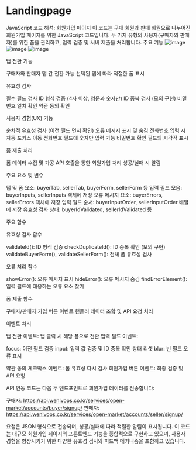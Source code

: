 # Landingpage
JavaScript 코드 해석: 회원가입 페이지
이 코드는 구매 회원과 판매 회원으로 나누어진 회원가입 페이지를 위한 JavaScript 코드입니다. 두 가지 유형의 사용자(구매자와 판매자)를 위한 폼을 관리하고, 입력 검증 및 서버 제출을 처리합니다.
주요 기능
![image](https://github.com/user-attachments/assets/919fd1a2-7729-46c6-8bb4-b9f9ddcea5e3)
![image](https://github.com/user-attachments/assets/d82f44d9-dbc3-442b-b6e4-db1a0ac91245)
![image](https://github.com/user-attachments/assets/d4015e4d-5e0e-4911-9576-5ef9090800c3)

탭 전환 기능

구매자와 판매자 탭 간 전환 가능
선택된 탭에 따라 적절한 폼 표시


유효성 검사

필수 필드 검사
ID 형식 검증 (4자 이상, 영문과 숫자만)
ID 중복 검사 (모의 구현)
비밀번호 일치 확인
약관 동의 확인


사용자 경험(UX) 기능

순차적 유효성 검사 (이전 필드 먼저 확인)
오류 메시지 표시 및 숨김
전화번호 입력 시 자동 포커스 이동
전화번호 필드에 숫자만 입력 가능
비밀번호 확인 필드의 시각적 표시


폼 제출 처리

폼 데이터 수집 및 가공
API 호출을 통한 회원가입 처리
성공/실패 시 알림



주요 요소 및 변수

탭 및 폼 요소: buyerTab, sellerTab, buyerForm, sellerForm 등
입력 필드 모음: buyerInputs, sellerInputs 객체에 저장
오류 메시지 요소: buyerErrors, sellerErrors 객체에 저장
입력 필드 순서: buyerInputOrder, sellerInputOrder 배열에 저장
유효성 검사 상태: buyerIdValidated, sellerIdValidated 등

주요 함수

유효성 검사 함수

validateId(): ID 형식 검증
checkDuplicateId(): ID 중복 확인 (모의 구현)
validateBuyerForm(), validateSellerForm(): 전체 폼 유효성 검사


오류 처리 함수

showError(): 오류 메시지 표시
hideError(): 오류 메시지 숨김
findErrorElement(): 입력 필드에 대응하는 오류 요소 찾기


폼 제출 함수

구매자/판매자 가입 버튼 이벤트 핸들러
데이터 조합 및 API 요청 처리



이벤트 처리

탭 전환 이벤트: 탭 클릭 시 해당 폼으로 전환
입력 필드 이벤트:

focus: 이전 필드 검증
input: 입력 값 검증 및 ID 중복 확인 상태 리셋
blur: 빈 필드 오류 표시


약관 동의 체크박스 이벤트: 폼 유효성 다시 검사
회원가입 버튼 이벤트: 최종 검증 및 API 요청

API 연동
코드는 다음 두 엔드포인트로 회원가입 데이터를 전송합니다:

구매자: https://api.wenivops.co.kr/services/open-market/accounts/buyer/signup/
판매자: https://api.wenivops.co.kr/services/open-market/accounts/seller/signup/

요청은 JSON 형식으로 전송되며, 성공/실패에 따라 적절한 알림이 표시됩니다.
이 코드는 대규모 회원가입 페이지의 프론트엔드 기능을 종합적으로 구현하고 있으며, 사용자 경험을 향상시키기 위한 다양한 유효성 검사와 피드백 메커니즘을 포함하고 있습니다.
